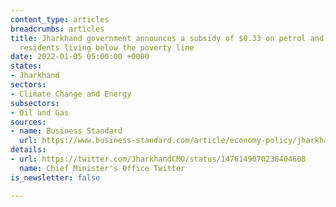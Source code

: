 ```yaml
---
content_type: articles
breadcrumbs: articles
title: Jharkhand government announces a subsidy of $0.33 on petrol and diesel for
  residents living below the poverty line
date: 2022-01-05 05:00:00 +0000
states:
- Jharkhand
sectors:
- Climate Change and Energy
subsectors:
- Oil and Gas
sources:
- name: Business Standard
  url: https://www.business-standard.com/article/economy-policy/jharkhand-to-give-subsidy-of-rs-25-ltr-on-fuel-prices-to-bpl-families-121123000003_1.html
details:
- url: https://twitter.com/JharkhandCMO/status/1476149070238404608
  name: Chief Minister's Office Twitter
is_newsletter: false

---
```

